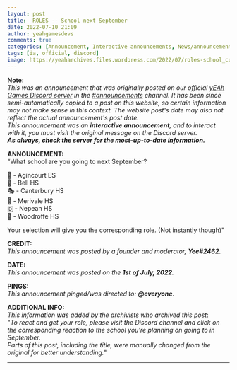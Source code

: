 ```yaml
---
layout: post
title:  ROLES -- School next September
date: 2022-07-10 21:09
author: yeahgamesdevs
comments: true
categories: [Announcement, Interactive announcements, News/announcements, Official]
tags: [ia, official, discord]
image: https://yeaharchives.files.wordpress.com/2022/07/roles-school_coverthumbpspro.png
---
```

<!-- wp:paragraph -->
<p><strong>Note:</strong><br><em>This was an announcement that was originally posted on our official <a href="https://yeaharchives.wordpress.com/discord-about/">yEAh Games Discord server</a> in the <a href="https://discord.com/channels/887052880782176266/887066216093605910">#announcements</a> channel.</em> <em>It has been since semi-automatically copied to a post on this website, so certain information may not make sense in this context.</em> <em>The website post's date may also not reflect the actual announcement's post date.</em><br><em>This announcement was an <strong>interactive announcement</strong>, and to interact with it, you must visit the original message on the Discord server.</em><br><em><strong>As always, check the server for the most-up-to-date information.</strong></em></p>
<!-- /wp:paragraph -->

<!-- wp:paragraph -->
<p><strong>ANNOUNCEMENT:</strong><br>"What school are you going to next September?</p>
<!-- /wp:paragraph -->

<!-- wp:paragraph -->
<p>🏰 - Agincourt ES<br>🔔 - Bell HS<br>🎭 - Canterbury HS<br>🌄 - Merivale HS<br>🇩 - Nepean HS<br>🌼 - Woodroffe HS</p>
<!-- /wp:paragraph -->

<!-- wp:paragraph -->
<p>Your selection will give you the corresponding role. (Not instantly though)"</p>
<!-- /wp:paragraph -->

<!-- wp:paragraph -->
<p><strong>CREDIT:</strong><br><em>This announcement was posted by a founder and moderator, </em><strong><em>Yee</em></strong><em><strong>#2462</strong></em>.</p>
<!-- /wp:paragraph -->

<!-- wp:paragraph -->
<p><strong>DATE:</strong><br><em>This announcement was posted on the <strong>1st of July, 2022</strong>.</em></p>
<!-- /wp:paragraph -->

<!-- wp:paragraph -->
<p><strong>PINGS:</strong><br><em>This announcement pinged/was directed to: <strong>@everyone</strong></em>.</p>
<!-- /wp:paragraph -->

<!-- wp:paragraph -->
<p><strong>ADDITIONAL INFO:</strong><br><em>This information was added by the archivists who archived this post</em>:<br>"<em>To react and get your role, please visit the Discord channel and click on the corresponding reaction to the school you're planning on going to in September.</em><br><em>Parts of this post, including the title, were manually changed from the original for better understanding.</em>"</p>
<!-- /wp:paragraph -->

<!-- wp:separator -->
<hr class="wp-block-separator has-alpha-channel-opacity" />
<!-- /wp:separator -->
